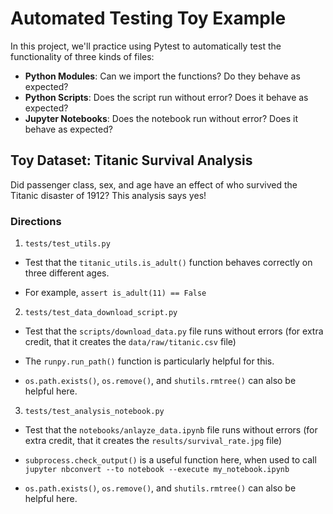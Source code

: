 # Automated Testing Toy Example

In this project, we'll practice using Pytest to automatically test the functionality of three kinds of files:
  - **Python Modules**: Can we import the functions?  Do they behave as expected?
  - **Python Scripts**: Does the script run without error?  Does it behave as expected?
  - **Jupyter Notebooks**: Does the notebook run without error?  Does it behave as expected?
  


## Toy Dataset: Titanic Survival Analysis

Did passenger class, sex, and age have an effect of who survived the Titanic disaster of 1912?  This analysis says yes!

### Directions

  1. `tests/test_utils.py`
  
  - Test that the `titanic_utils.is_adult()` function behaves correctly on three different ages.
    
  -  For example, `assert is_adult(11) == False`
    
  2. `tests/test_data_download_script.py`
  
  - Test that the `scripts/download_data.py` file runs without errors (for extra credit, that it creates the `data/raw/titanic.csv` file)
    
  - The `runpy.run_path()` function is particularly helpful for this.  
    
  - `os.path.exists()`, `os.remove()`, and `shutils.rmtree()` can also be helpful here.
    
  3. `tests/test_analysis_notebook.py`
  
  - Test that the `notebooks/anlayze_data.ipynb` file runs without errors (for extra credit, that it creates the `results/survival_rate.jpg` file)
  
  - `subprocess.check_output()` is a useful function here, when used to call `jupyter nbconvert --to notebook --execute my_notebook.ipynb`
  
  - `os.path.exists()`, `os.remove()`, and `shutils.rmtree()` can also be helpful here.
    

